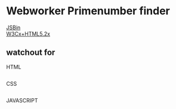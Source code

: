 # Webworker Primenumber finder

[JSBin]()  
[W3Cx+HTML5.2x]()  

## watchout for

HTML

```html

```

CSS

```CSS

```

JAVASCRIPT

```JavaScript

```